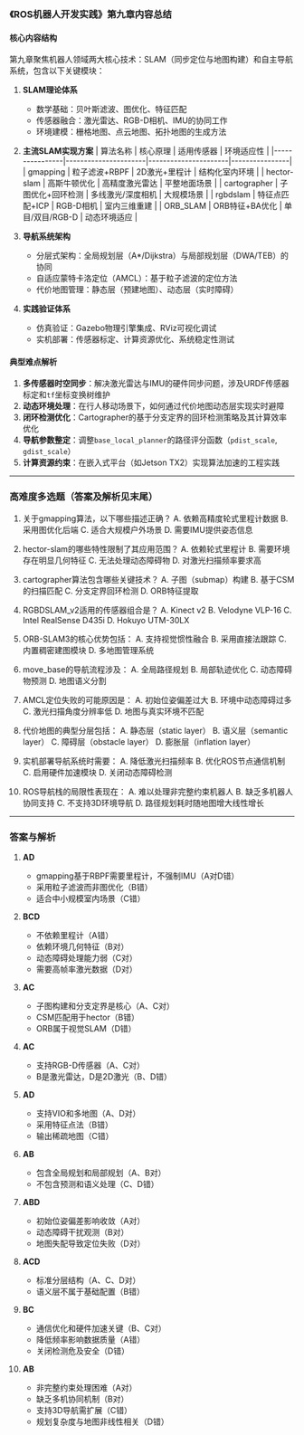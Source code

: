 ### 《ROS机器人开发实践》第九章内容总结

#### 核心内容结构
第九章聚焦机器人领域两大核心技术：SLAM（同步定位与地图构建）和自主导航系统，包含以下关键模块：

1. **SLAM理论体系**
   - 数学基础：贝叶斯滤波、图优化、特征匹配
   - 传感器融合：激光雷达、RGB-D相机、IMU的协同工作
   - 环境建模：栅格地图、点云地图、拓扑地图的生成方法

2. **主流SLAM实现方案**
   | 算法名称       | 核心原理             | 适用传感器           | 环境适应性     |
   |----------------|----------------------|----------------------|----------------|
   | gmapping       | 粒子滤波+RBPF        | 2D激光+里程计        | 结构化室内环境 |
   | hector-slam    | 高斯牛顿优化         | 高精度激光雷达       | 平整地面场景   |
   | cartographer   | 子图优化+回环检测    | 多线激光/深度相机    | 大规模场景     |
   | rgbdslam       | 特征点匹配+ICP       | RGB-D相机            | 室内三维重建   |
   | ORB_SLAM       | ORB特征+BA优化       | 单目/双目/RGB-D      | 动态环境适应   |

3. **导航系统架构**
   - 分层式架构：全局规划层（A*/Dijkstra）与局部规划层（DWA/TEB）的协同
   - 自适应蒙特卡洛定位（AMCL）：基于粒子滤波的定位方法
   - 代价地图管理：静态层（预建地图）、动态层（实时障碍）

4. **实践验证体系**
   - 仿真验证：Gazebo物理引擎集成、RViz可视化调试
   - 实机部署：传感器标定、计算资源优化、系统稳定性测试

#### 典型难点解析
1. **多传感器时空同步**：解决激光雷达与IMU的硬件同步问题，涉及URDF传感器标定和`tf`坐标变换树维护
2. **动态环境处理**：在行人移动场景下，如何通过代价地图动态层实现实时避障
3. **闭环检测优化**：Cartographer的基于分支定界的回环检测策略及其计算效率优化
4. **导航参数整定**：调整`base_local_planner`的路径评分函数（`pdist_scale`, `gdist_scale`）
5. **计算资源约束**：在嵌入式平台（如Jetson TX2）实现算法加速的工程实践

---

### 高难度多选题（答案及解析见末尾）

1. 关于gmapping算法，以下哪些描述正确？
   A. 依赖高精度轮式里程计数据
   B. 采用图优化后端
   C. 适合大规模户外场景
   D. 需要IMU提供姿态信息

2. hector-slam的哪些特性限制了其应用范围？
   A. 依赖轮式里程计
   B. 需要环境存在明显几何特征
   C. 无法处理动态障碍物
   D. 对激光扫描频率要求高

3. cartographer算法包含哪些关键技术？
   A. 子图（submap）构建
   B. 基于CSM的扫描匹配
   C. 分支定界回环检测
   D. ORB特征提取

4. RGBDSLAM_v2适用的传感器组合是？
   A. Kinect v2
   B. Velodyne VLP-16
   C. Intel RealSense D435i
   D. Hokuyo UTM-30LX

5. ORB-SLAM3的核心优势包括：
   A. 支持视觉惯性融合
   B. 采用直接法跟踪
   C. 内置稠密建图模块
   D. 多地图管理系统

6. move_base的导航流程涉及：
   A. 全局路径规划
   B. 局部轨迹优化
   C. 动态障碍物预测
   D. 地图语义分割

7. AMCL定位失败的可能原因是：
   A. 初始位姿偏差过大
   B. 环境中动态障碍过多
   C. 激光扫描角度分辨率低
   D. 地图与真实环境不匹配

8. 代价地图的典型分层包括：
   A. 静态层（static layer）
   B. 语义层（semantic layer）
   C. 障碍层（obstacle layer） 
   D. 膨胀层（inflation layer）

9. 实机部署导航系统时需要：
   A. 降低激光扫描频率
   B. 优化ROS节点通信机制
   C. 启用硬件加速模块
   D. 关闭动态障碍检测

10. ROS导航栈的局限性表现在：
    A. 难以处理非完整约束机器人
    B. 缺乏多机器人协同支持
    C. 不支持3D环境导航
    D. 路径规划耗时随地图增大线性增长

---

### 答案与解析

1. **AD**  
   - gmapping基于RBPF需要里程计，不强制IMU（A对D错）
   - 采用粒子滤波而非图优化（B错）
   - 适合中小规模室内场景（C错）

2. **BCD**  
   - 不依赖里程计（A错）
   - 依赖环境几何特征（B对）
   - 动态障碍处理能力弱（C对）
   - 需要高帧率激光数据（D对）

3. **AC**  
   - 子图构建和分支定界是核心（A、C对）
   - CSM匹配用于hector（B错）
   - ORB属于视觉SLAM（D错）

4. **AC**  
   - 支持RGB-D传感器（A、C对）
   - B是激光雷达，D是2D激光（B、D错）

5. **AD**  
   - 支持VIO和多地图（A、D对）
   - 采用特征点法（B错）
   - 输出稀疏地图（C错）

6. **AB**  
   - 包含全局规划和局部规划（A、B对）
   - 不包含预测和语义处理（C、D错）

7. **ABD**  
   - 初始位姿偏差影响收敛（A对）
   - 动态障碍干扰观测（B对）
   - 地图失配导致定位失败（D对）

8. **ACD**  
   - 标准分层结构（A、C、D对）
   - 语义层不属于基础配置（B错）

9. **BC**  
   - 通信优化和硬件加速关键（B、C对）
   - 降低频率影响数据质量（A错）
   - 关闭检测危及安全（D错）

10. **AB**  
    - 非完整约束处理困难（A对）
    - 缺乏多机协同机制（B对）
    - 支持3D导航需扩展（C错）
    - 规划复杂度与地图非线性相关（D错）